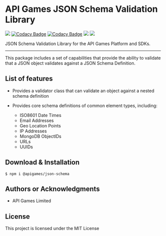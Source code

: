 # API Games JSON Schema Validation Library

![](https://img.shields.io/badge/build-passing-brightgreen)
[![Codacy Badge](https://app.codacy.com/project/badge/Grade/934ae25757b64abcb3fa83fe01651601)](https://www.codacy.com/gh/apigames-public/json-schema/dashboard?utm_source=github.com&amp;utm_medium=referral&amp;utm_content=apigames-public/json-schema&amp;utm_campaign=Badge_Grade)
[![Codacy Badge](https://app.codacy.com/project/badge/Coverage/934ae25757b64abcb3fa83fe01651601)](https://www.codacy.com/gh/apigames-public/json-schema/dashboard?utm_source=github.com&utm_medium=referral&utm_content=apigames-public/json-schema&utm_campaign=Badge_Coverage)
![](https://img.shields.io/npm/v/@apigames/json-schema)
![](https://img.shields.io/badge/license-MIT-blue)

JSON Schema Validation Library for the API Games Platform and SDKs.

* * *

This package includes a set of capabilities that provide the ability to validate that a JSON object validates against a JSON Schema Definition.

## List of features

*  Provides a validator class that can validate an object against a nested schema definition

*  Provides core schema definitions of common element types, including:
    *  ISO8601 Date Times
    *  Email Addresses
    *  Geo Location Points
    *  IP Addresses
    *  MongoDB ObjectIDs
    *  URLs
    *  UUIDs

## Download & Installation

```shell 
$ npm i @apigames/json-schema
```

## Authors or Acknowledgments

*   API Games Limited

## License

This project is licensed under the MIT License
